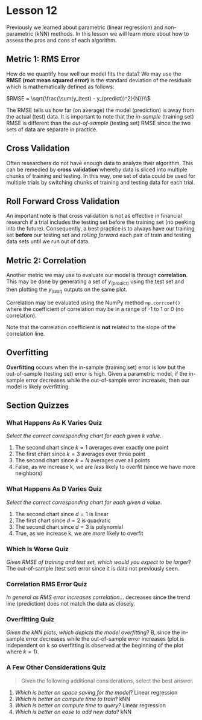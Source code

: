 # Lesson 12

Previously we learned about parametric (linear regression) and non-parametric (kNN) methods. In this lesson we will learn more about how to assess the pros and cons of each algorithm.

## Metric 1: RMS Error

How do we quantify how well our model fits the data? We may use the **RMSE (root mean squared error)** is the standard deviation of the residuals which is mathematically defined as follows:

$RMSE = \sqrt{\frac{\sum(y_(test) - y_(predict))^2}{N}}\\$

The RMSE tells us how far (on average) the model (prediction) is away from the actual (test) data. It is important to note that the _in-sample_ (training set) RMSE is different than the _out-of-sample_ (testing set) RMSE since the two sets of data are separate in practice.

## Cross Validation

Often researchers do not have enough data to analyze their algorithm. This can be remedied by **cross validation** whereby data is sliced into multiple chunks of training and testing. In this way, one set of data could be used for multiple trials by switching chunks of training and testing data for each trial.

## Roll Forward Cross Validation

An important note is that cross validation is not as effective in financial research if a trial includes the testing set before the training set (no peeking into the future). Consequently, a best practice is to always have our training set **before** our testing set and _rolling forward_ each pair of train and testing data sets until we run out of data.

## Metric 2: Correlation

Another metric we may use to evaluate our model is through **correlation**. This may be done by generating a set of $y_(predict)$ using the test set and then plotting the $y_(test)$ outputs on the same plot.

Correlation may be evaluated using the NumPy method `np.corrcoef()` where the coefficient of correlation may be in a range of -1 to 1 or 0 (no correlation).

Note that the correlation coefficient is **not** related to the slope of the correlation line.

## Overfitting

**Overfitting** occurs when the in-sample (training set) error is low but the out-of-sample (testing set) error is high. Given a parametric model, if the in-sample error decreases while the out-of-sample error increases, then our model is likely overfitting.

## Section Quizzes

### What Happens As K Varies Quiz

_Select the correct corresponding chart for each given $k$ value_.

1. The second chart since $k = 1$ averages over exactly one point
2. The first chart since $k = 3$ averages over three point
3. The second chart since $k = N$ averages over all points
4. False, as we increase k, we are _less_ likely to overfit (since we have more neighbors)

### What Happens As D Varies Quiz

_Select the correct corresponding chart for each given $d$ value_.

1. The second chart since $d = 1$ is linear
2. The first chart since $d = 2$ is quadratic
3. The second chart since $d = 3$ is polynomial
4. True, as we increase k, we are _more_ likely to overfit

### Which Is Worse Quiz

_Given RMSE of training and test set, which would you expect to be larger_? The out-of-sample (test set) error since it is data not previously seen.

### Correlation RMS Error Quiz

_In general as RMS error increases correlation.._. decreases since the trend line (prediction) does not match the data as closely.

### Overfitting Quiz

_Given the kNN plots, which depicts the model overfitting_? B, since the in-sample error decreases while the out-of-sample error increases (plot is independent on k so overfitting is observed at the beginning of the plot where $k = 1$).

### A Few Other Considerations Quiz

> Given the following additional considerations, select the best answer.

1. _Which is better on space saving for the model_? Linear regression
2. _Which is better on compute time to train_? kNN
3. _Which is better on compute time to query_? Linear regression
4. _Which is better on ease to add new data_? kNN
